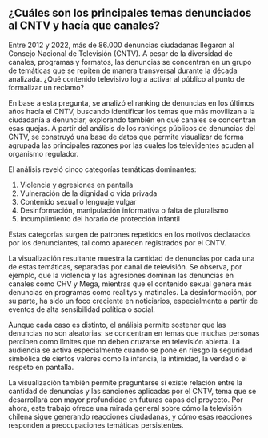 ## ¿Cuáles son los principales temas denunciados al CNTV y hacía que canales?

Entre 2012 y 2022, más de 86.000 denuncias ciudadanas llegaron al Consejo Nacional de Televisión (CNTV). A pesar de la diversidad de canales, programas y formatos, las denuncias se concentran en un grupo de temáticas que se repiten de manera transversal durante la década analizada. ¿Qué contenido televisivo logra activar al público al punto de formalizar un reclamo?

 En base a esta pregunta, se analizó el ranking de denuncias en los últimos años hacía el CNTV, buscando identificar los temas que más movilizan a la ciudadanía a denunciar, explorando también en qué canales se concentran esas quejas. A partir del análisis de los rankings públicos de denuncias del CNTV, se construyó una base de datos que permite visualizar de forma agrupada las principales razones por las cuales los televidentes acuden al organismo regulador.

El análisis reveló cinco categorías temáticas dominantes:

1. Violencia y agresiones en pantalla  
2. Vulneración de la dignidad o vida privada  
3. Contenido sexual o lenguaje vulgar  
4. Desinformación, manipulación informativa o falta de pluralismo  
5. Incumplimiento del horario de protección infantil

Estas categorías surgen de patrones repetidos en los motivos declarados por los denunciantes, tal como aparecen registrados por el CNTV.

La visualización resultante muestra la cantidad de denuncias por cada una de estas temáticas, separadas por canal de televisión. Se observa, por ejemplo, que la violencia y las agresiones dominan las denuncias en canales como CHV y Mega, mientras que el contenido sexual genera más denuncias en programas como realitys y matinales. La desinformación, por su parte, ha sido un foco creciente en noticiarios, especialmente a partir de eventos de alta sensibilidad política o social.

Aunque cada caso es distinto, el análisis permite sostener que las denuncias no son aleatorias: se concentran en temas que muchas personas perciben como límites que no deben cruzarse en televisión abierta. La audiencia se activa especialmente cuando se pone en riesgo la seguridad simbólica de ciertos valores como la infancia, la intimidad, la verdad o el respeto en pantalla.

La visualización también permite preguntarse si existe relación entre la cantidad de denuncias y las sanciones aplicadas por el CNTV, tema que se desarrollará con mayor profundidad en futuras capas del proyecto. Por ahora, este trabajo ofrece una mirada general sobre cómo la televisión chilena sigue generando reacciones ciudadanas, y cómo esas reacciones responden a preocupaciones temáticas persistentes.

